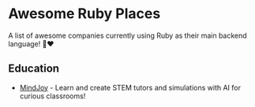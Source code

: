 # Awesome Ruby Places

A list of awesome companies currently using Ruby as their main backend language! 💎❤️

## Education

- [MindJoy](https://www.mindjoy.com/) - Learn and create STEM tutors and simulations with AI for curious classrooms!
